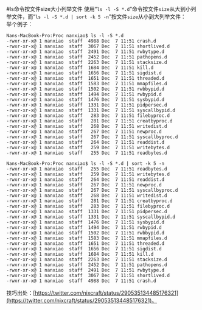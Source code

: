 #ls命令按文件size大小列举文件
使用“`ls -l -S *.d`”命令按文件`size`从大到小列举文件，而“`ls -l -S *.d | sort -k 5 -n`”按文件`size`从小到大列举文件：  
举个例子：  

    Nans-MacBook-Pro:Proc nanxiao$ ls -l -S *.d
    -rwxr-xr-x@ 1 nanxiao  staff  4988 Dec  7 11:51 crash.d
    -rwxr-xr-x@ 1 nanxiao  staff  3067 Dec  7 11:51 shortlived.d
    -rwxr-xr-x@ 1 nanxiao  staff  2491 Dec  7 11:51 rwbytype.d
    -rwxr-xr-x@ 1 nanxiao  staff  2452 Dec  7 11:51 pathopens.d
    -rwxr-xr-x@ 1 nanxiao  staff  2263 Dec  7 11:51 stacksize.d
    -rwxr-xr-x@ 1 nanxiao  staff  1684 Dec  7 11:51 kill.d
    -rwxr-xr-x@ 1 nanxiao  staff  1656 Dec  7 11:51 sigdist.d
    -rwxr-xr-x@ 1 nanxiao  staff  1651 Dec  7 11:51 threaded.d
    -rwxr-xr-x@ 1 nanxiao  staff  1583 Dec  7 11:51 mmapfiles.d
    -rwxr-xr-x@ 1 nanxiao  staff  1502 Dec  7 11:51 rwbbypid.d
    -rwxr-xr-x@ 1 nanxiao  staff  1494 Dec  7 11:51 rwbypid.d
    -rwxr-xr-x@ 1 nanxiao  staff  1476 Dec  7 11:51 sysbypid.d
    -rwxr-xr-x@ 1 nanxiao  staff  1331 Dec  7 11:51 pidpersec.d
    -rwxr-xr-x@ 1 nanxiao  staff  1331 Dec  7 11:51 syscallbypid.d
    -rwxr-xr-x@ 1 nanxiao  staff   283 Dec  7 11:51 filebyproc.d
    -rwxr-xr-x@ 1 nanxiao  staff   281 Dec  7 11:51 creatbyproc.d
    -rwxr-xr-x@ 1 nanxiao  staff   268 Dec  7 11:51 writedist.d
    -rwxr-xr-x@ 1 nanxiao  staff   267 Dec  7 11:51 newproc.d
    -rwxr-xr-x@ 1 nanxiao  staff   267 Dec  7 11:51 syscallbyproc.d
    -rwxr-xr-x@ 1 nanxiao  staff   264 Dec  7 11:51 readdist.d
    -rwxr-xr-x@ 1 nanxiao  staff   259 Dec  7 11:51 writebytes.d
    -rwxr-xr-x@ 1 nanxiao  staff   255 Dec  7 11:51 readbytes.d

    Nans-MacBook-Pro:Proc nanxiao$ ls -l -S *.d | sort -k 5 -n
    -rwxr-xr-x@ 1 nanxiao  staff   255 Dec  7 11:51 readbytes.d
    -rwxr-xr-x@ 1 nanxiao  staff   259 Dec  7 11:51 writebytes.d
    -rwxr-xr-x@ 1 nanxiao  staff   264 Dec  7 11:51 readdist.d
    -rwxr-xr-x@ 1 nanxiao  staff   267 Dec  7 11:51 newproc.d
    -rwxr-xr-x@ 1 nanxiao  staff   267 Dec  7 11:51 syscallbyproc.d
    -rwxr-xr-x@ 1 nanxiao  staff   268 Dec  7 11:51 writedist.d
    -rwxr-xr-x@ 1 nanxiao  staff   281 Dec  7 11:51 creatbyproc.d
    -rwxr-xr-x@ 1 nanxiao  staff   283 Dec  7 11:51 filebyproc.d
    -rwxr-xr-x@ 1 nanxiao  staff  1331 Dec  7 11:51 pidpersec.d
    -rwxr-xr-x@ 1 nanxiao  staff  1331 Dec  7 11:51 syscallbypid.d
    -rwxr-xr-x@ 1 nanxiao  staff  1476 Dec  7 11:51 sysbypid.d
    -rwxr-xr-x@ 1 nanxiao  staff  1494 Dec  7 11:51 rwbypid.d
    -rwxr-xr-x@ 1 nanxiao  staff  1502 Dec  7 11:51 rwbbypid.d
    -rwxr-xr-x@ 1 nanxiao  staff  1583 Dec  7 11:51 mmapfiles.d
    -rwxr-xr-x@ 1 nanxiao  staff  1651 Dec  7 11:51 threaded.d
    -rwxr-xr-x@ 1 nanxiao  staff  1656 Dec  7 11:51 sigdist.d
    -rwxr-xr-x@ 1 nanxiao  staff  1684 Dec  7 11:51 kill.d
    -rwxr-xr-x@ 1 nanxiao  staff  2263 Dec  7 11:51 stacksize.d
    -rwxr-xr-x@ 1 nanxiao  staff  2452 Dec  7 11:51 pathopens.d
    -rwxr-xr-x@ 1 nanxiao  staff  2491 Dec  7 11:51 rwbytype.d
    -rwxr-xr-x@ 1 nanxiao  staff  3067 Dec  7 11:51 shortlived.d
    -rwxr-xr-x@ 1 nanxiao  staff  4988 Dec  7 11:51 crash.d

技巧出处：[https://twitter.com/nixcraft/status/290535134485176321](https://twitter.com/nixcraft/status/290535134485176321)。